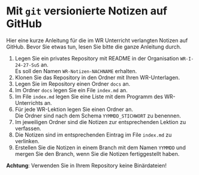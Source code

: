 # Mit `git` versionierte Notizen auf GitHub

Hier eine kurze Anleitung für die im WR Unterricht verlangten Notizen auf
GitHub. Bevor Sie etwas tun, lesen Sie bitte die ganze Anleitung durch.

1. Legen Sie ein privates Repository mit README in der Organisation
   `WR-I-24-27-SuS` an.  
   Es soll den Namen `WR-Notizen-NACHNAME` erhalten.
2. Klonen Sie das Repository in den Ordner mit Ihren WR-Unterlagen.
3. Legen Sie im Repository einen Ordner `docs` an.
4. Im Ordner `docs` legen Sie ein File `index.md` an.
5. Im File `index.md` legen Sie eine Liste mit dem Programm des WR-Unterrichts an.
6. Für jede WR-Lektion legen Sie einen Ordner an.  
   Die Ordner sind nach dem Schema `YYMMDD_STICHWORT` zu benennen.
7. Im jeweiligen Ordner sind die Notizen zur entsprechenden Lektion zu verfassen.
8. Die Notizen sind im entsprechenden Eintrag im File `index.md` zu verlinken.
9. Erstellen Sie die Notizen in einem Branch mit dem Namen `YYMMDD` und mergen
   Sie den Branch, wenn Sie die Notizen fertiggestellt haben.

**Achtung**: Verwenden Sie in Ihrem Repository keine Binärdateien!